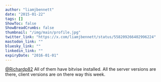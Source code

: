 ```yaml
---
author: "liamjbennett"
date: "2015-01-22"
tags: []
ShowToc: false
ShowBreadCrumbs: false
thumbnail: "/img/main/profile.jpg"
twitter_link: "https://x.com/liamjbennett/status/558209266402996224"
mastodon_link: ""
bluesky_link: ""
linkedin_link: ""
expiryDate: "2016-01-01"
---
```


[@Richardp82](https://x.com/Richardp82) All of them have bitvise installed. All the server versions are there, client versions are on there way this week.

